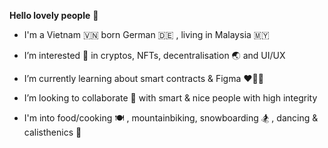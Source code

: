 <b>Hello lovely people</b> 👋

- I'm a Vietnam 🇻🇳 born German 🇩🇪 , living in Malaysia 🇲🇾

- I’m interested 👀 in cryptos, NFTs, decentralisation 🌏  and UI/UX

- I’m currently learning about smart contracts & Figma ❤️💙💚

- I’m looking to collaborate 🙌 with smart & nice people with high integrity

- I'm into food/cooking 🍽️ , mountainbiking, snowboarding 🏂 , dancing & calisthenics 💪

<!---
moses3k/moses3k is a ✨ special ✨ repository because its `README.md` (this file) appears on your GitHub profile.
You can click the Preview link to take a look at your changes.
--->
